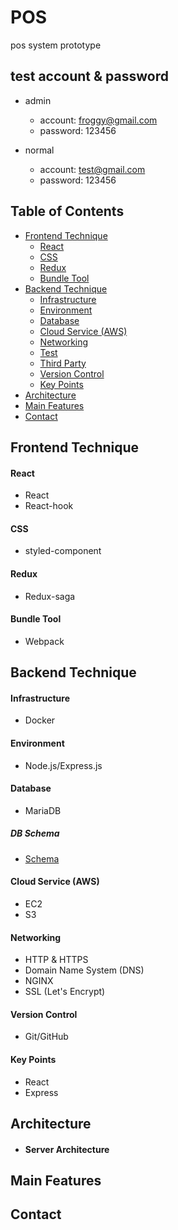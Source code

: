 # POS

pos system prototype

## test account & password
- admin
  * account: froggy@gmail.com
  * password: 123456

- normal
  * account: test@gmail.com
  * password: 123456

## Table of Contents
* [Frontend Technique](#Frontend-Technique)
    * [React](#React)
    * [CSS](#CSS)
    * [Redux](#Redux)
    * [Bundle Tool](#Bundle-Tool)
* [Backend Technique](#backend-Technique)
    * [Infrastructure](#infrastructure)
    * [Environment](#environment)
    * [Database](#database)
    * [Cloud Service (AWS)](#cloud-service-(AWS))
    * [Networking](#networking)
    * [Test](#test)
    * [Third Party](#third-party)
    * [Version Control](#version-control)
    * [Key Points](#key-points)
* [Architecture](#architecture)
* [Main Features](#Main-Features)
* [Contact](#contact)

## Frontend Technique

#### React
  * React
  * React-hook
#### CSS
  * styled-component
#### Redux
  * Redux-saga
#### Bundle Tool
  * Webpack

## Backend Technique

#### Infrastructure
* Docker

#### Environment
* Node.js/Express.js

#### Database
* MariaDB

##### DB Schema
* [Schema](https://schema.s3-ap-northeast-1.amazonaws.com/index.html)

#### Cloud Service (AWS)
* EC2
* S3

#### Networking
* HTTP & HTTPS
* Domain Name System (DNS)
* NGINX
* SSL (Let's Encrypt)

#### Version Control
* Git/GitHub

#### Key Points
* React
* Express

## Architecture
* #### Server Architecture

## Main Features

## Contact